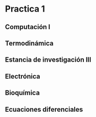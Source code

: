 # Practica 1
## Computación I
## Termodinámica
## Estancia de investigación III
## Electrónica
## Bioquímica
## Ecuaciones diferenciales